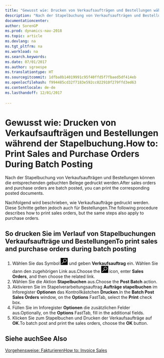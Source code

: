 ```yaml
---
title: "Gewusst wie: Drucken von Verkaufsaufträgen und Bestellungen während der Stapelbuchung."
description: "Nach der Stapelbuchung von Verkaufsaufträgen und Bestellungen können die entsprechenden gebuchten Belege gedruckt werden."
documentationcenter: 
author: SorenGP
ms.prod: dynamics-nav-2018
ms.topic: article
ms.devlang: na
ms.tgt_pltfrm: na
ms.workload: na
ms.search.keywords: 
ms.date: 07/01/2017
ms.author: sgroespe
ms.translationtype: HT
ms.sourcegitcommit: 1dfba8b14019991c95f40ffd5f7fbaed5df414eb
ms.openlocfilehash: f994485cd32f7183e592cc022910f279ffd3ed63
ms.contentlocale: de-de
ms.lasthandoff: 12/01/2017

---
```

# <a name="how-to-print-sales-and-purchase-orders-during-batch-posting"></a><span data-ttu-id="677d5-103">Gewusst wie: Drucken von Verkaufsaufträgen und Bestellungen während der Stapelbuchung.</span><span class="sxs-lookup"><span data-stu-id="677d5-103">How to: Print Sales and Purchase Orders During Batch Posting</span></span>
<span data-ttu-id="677d5-104">Nach der Stapelbuchung von Verkaufsaufträgen und Bestellungen können die entsprechenden gebuchten Belege gedruckt werden.</span><span class="sxs-lookup"><span data-stu-id="677d5-104">After sales orders and purchase orders are batch posted, you can print the corresponding posted documents.</span></span>  

<span data-ttu-id="677d5-105">Nachfolgend wird beschrieben, wie Verkaufsaufträge gedruckt werden. Diese Schritte gelten jedoch auch für Bestellungen.</span><span class="sxs-lookup"><span data-stu-id="677d5-105">The following procedure describes how to print sales orders, but the same steps also apply to purchase orders.</span></span>  

## <a name="to-print-sales-and-purchase-orders-during-batch-posting"></a><span data-ttu-id="677d5-106">So drucken Sie im Verlauf von Stapelbuchungen Verkaufsaufträge und Bestellungen</span><span class="sxs-lookup"><span data-stu-id="677d5-106">To print sales and purchase orders during batch posting</span></span>  

1.  <span data-ttu-id="677d5-107">Wählen Sie das Symbol ![Nach Seite oder Bericht suchen](../../media/ui-search/search_small.png "Nach Seite oder Bericht suchen") und geben **Verkaufsauftrag** ein. Wählen Sie dann den zugehörigen Link aus.</span><span class="sxs-lookup"><span data-stu-id="677d5-107">Choose the ![Search for Page or Report](../../media/ui-search/search_small.png "Search for Page or Report icon") icon, enter **Sales Orders**, and then choose the related link.</span></span>  
2.  <span data-ttu-id="677d5-108">Wählen Sie die Aktion **Stapelbuchen** aus.</span><span class="sxs-lookup"><span data-stu-id="677d5-108">Choose the **Post Batch** action.</span></span>  
3.  <span data-ttu-id="677d5-109">Aktivieren Sie im Stapelverarbeitungsauftrag **Aufträge stapelbuchen** im Inforegister **Optionen** das Kontrollkästchen **Drucken**.</span><span class="sxs-lookup"><span data-stu-id="677d5-109">In the **Batch Post Sales Orders** window, on the **Options** FastTab, select the **Print** check box.</span></span>  
4.  <span data-ttu-id="677d5-110">Füllen Sie im Inforegister **Optionen** die zusätzlichen Felder aus.</span><span class="sxs-lookup"><span data-stu-id="677d5-110">Optionally, on the **Options** FastTab, fill in the additional fields.</span></span>  
5.  <span data-ttu-id="677d5-111">Klicken Sie zum Stapelbuchen und Drucken der Verkaufsaufträge auf **OK**.</span><span class="sxs-lookup"><span data-stu-id="677d5-111">To batch post and print the sales orders, choose the **OK** button.</span></span>  

## <a name="see-also"></a><span data-ttu-id="677d5-112">Siehe auch</span><span class="sxs-lookup"><span data-stu-id="677d5-112">See Also</span></span>  
[<span data-ttu-id="677d5-113">Vorgehensweise: Fakturieren</span><span class="sxs-lookup"><span data-stu-id="677d5-113">How to: Invoice Sales</span></span>](../../sales-how-invoice-sales.md)

